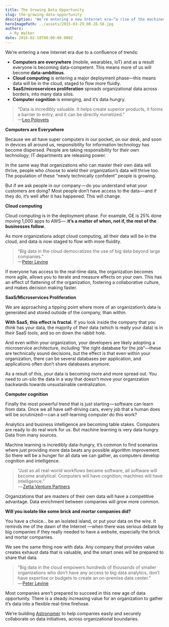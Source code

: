 ```yaml
---
title: The Growing Data Opportunity
slug: the-growing-data-opportunity
description: 'We’re entering a new Internet era—“a rise of the machines”—due to a confluence of trends: computers are everywhere (mobile, wearables, IoT), cloud computing continues to proliferate, SaaS/microservices are multiplying, and computer cognition is emerging, and it’s data hungry.'
heroImagePath: ../assets/2015-03-29_00.28.58.jpg
authors:
  - Ry Walker
date: 2016-02-18T00:00:00.000Z
---
```


We’re entering a new Internet era due to a confluence of trends: &nbsp;

- **Computers are everywhere** (mobile, wearables, IoT) and as a result everyone is becoming data-competent. This means more of us will become **data-ambitious**.
- **Cloud computing** is entering a major deployment phase—this means data will be in the cloud, staged to flow more fluidly.
- **SaaS/microservices proliferation** spreads organizational data across borders, into many data silos.
- **Computer cognition** is emerging, and it’s data hungry.

> “Data is incredibly valuable. It helps create superior products, it forms a barrier to entry, and it can be directly monetized.”  
> —[Leo Polovets](https://codingvc.com/the-value-of-data-part-1-using-data-as-a-competitive-advantage)

**Computers are Everywhere**

Because we all have super computers in our pocket, on our desk, and soon in devices all around us, responsibility for information technology has become dispersed. People are taking responsibility for their own technology; IT departments are releasing power.

In the same way that organizations who can master their own data will thrive, people who choose to wield their organization’s data will thrive too. The population of these “newly technically confident” people is growing.

But if we ask people in our company — do you understand what your customers are doing? Most people don’t have access to the data — and if they do, it’s well after it has happened. This will change.&nbsp;

**Cloud computing**

Cloud computing is in the deployment phase. For example, GE is 25% done moving 1,000 apps to AWS —  **it’s a matter of when, not if, the rest of the businesses follow**.

As more organizations adopt cloud computing, all their data will be in the cloud, and data is now staged to flow with more fluidity.

> “Big data in the cloud democratizes the use of big data beyond large companies.”  
> —[Peter Levine](https://a16z.com/2015/07/23/a16z-podcast-big-data-goes-really-big/)

If everyone has access to the real-time data, the organization becomes more agile, allows you to iterate and measure effects on your own. This has an effect of flattening of the organization, fostering a collaborative culture, and makes decision making faster.&nbsp;

**SaaS/Microservices Proliferation**

We are approaching a tipping point where more of an organization’s data is generated and stored outside of the company, than within.

**With SaaS, this effect is fractal.** If you look inside the company that you _think_ has your data, the majority of _their_ data (which is really your data) is in _their_ SaaS tools, and so on down the rabbit hole.

And even within your organization, your developers are likely adopting a microservice architecture, including “the right database for the job”—these are technically sound decisions, but the effect is that even within your organization, there can be several databases per application, and applications often don’t share databases anymore.

As a result of this, your data is becoming more and more spread out. You need to un-silo the data in a way that doesn’t move your organization backwards towards unsustainable centralization.

**Computer cognition**

Finally the most powerful trend that is just starting — software can learn from data. Once we all have self-driving cars, every job that a human does will be scrutinized — can a self-learning computer do this work?

Analytics and business intelligence are becoming table stakes. Computers are ready to do real work for us. But machine learning is very data hungry. Data from many sources.

Machine learning is incredibly data-hungry, it’s common to find scenarios where just providing more data beats any possible algorithm improvement. So there will be a hunger for all data we can gather, as computers develop cognition and intelligence.

> “Just as all real-world workflows became software, all software will become analytical. Computers will have cognition; machines will have intelligence.”  
>  — [Zetta Venture Partners](https://zettavp.com/)

Organizations that are masters of their own data will have a competitive advantage. Data enrichment between companies will grow more common.

**Will you isolate like some brick and mortar companies did?**

You have a choice… be an isolated island, or put your data on the wire. It reminds me of the dawn of the Internet —when there was serious debate by big companies if they really needed to have a website, especially the brick and mortar companies.

We see the same thing now with data. Any company that provides value creates exhaust data that is valuable, and the smart ones will be prepared to share that data.

> “Big data in the cloud empowers hundreds of thousands of smaller organizations who don’t have any access to big data analytics, don’t have expertise or budgets to create an on-premise data center.”   
> — [Peter Levine](https://a16z.com/2015/07/23/a16z-podcast-big-data-goes-really-big/)

Most companies aren’t prepared to succeed in this new age of data opportunity. There is a steady increasing value for an organization to gather it’s data into a flexible real-time firehose.

We’re building [Astronomer](https://astronomer.io) to help companies easily and securely collaborate on data initiatives, across organizational boundaries.&nbsp;

&nbsp;

